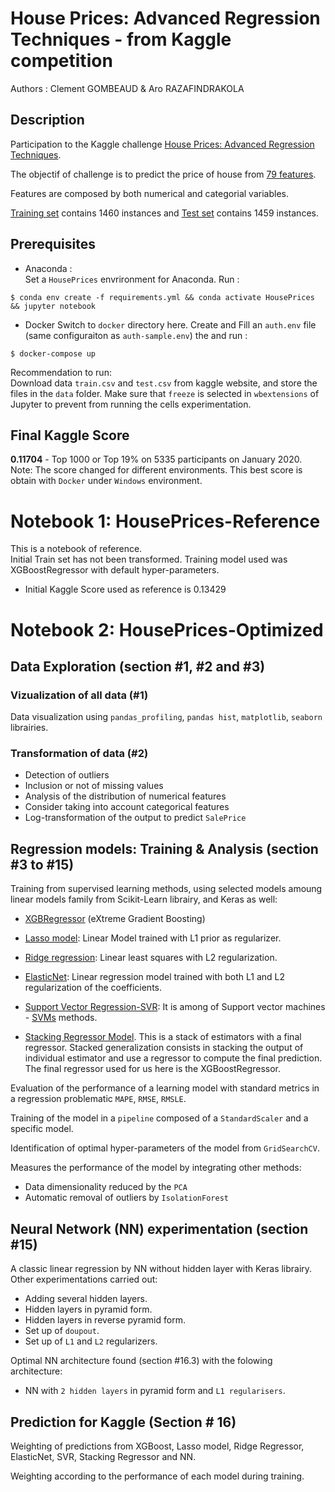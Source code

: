 # House Prices: Advanced Regression Techniques - from Kaggle competition
Authors : Clement GOMBEAUD & Aro RAZAFINDRAKOLA

## Description

Participation to the Kaggle challenge [House Prices: Advanced Regression Techniques](https://www.kaggle.com/c/house-prices-advanced-regression-techniques).

The objectif of challenge is to predict the price of house from [79 features](https://www.kaggle.com/c/house-prices-advanced-regression-techniques/data). 

Features are composed by both numerical and categorial variables.

[Training set](https://www.kaggle.com/c/house-prices-advanced-regression-techniques/data) contains 1460 instances and [Test set](https://www.kaggle.com/c/house-prices-advanced-regression-techniques/data) contains 1459 instances.  

## Prerequisites

- Anaconda :  
Set a `HousePrices` envrironment for Anaconda. Run :
```
$ conda env create -f requirements.yml && conda activate HousePrices && jupyter notebook
 ```     

- Docker
Switch to `docker` directory here.
Create and Fill an `auth.env` file (same configuraiton as `auth-sample.env`) the  and run : 
```
$ docker-compose up
 ```     

Recommendation to run:  
Download data `train.csv` and `test.csv` from kaggle website, and store the files in the `data` folder.
Make sure that `freeze` is selected in `wbextensions` of Jupyter to prevent from running the cells experimentation.

## Final Kaggle Score
**0.11704** - Top 1000 or Top 19% on 5335 participants on January 2020.
Note: The score changed for different environments.
This best score is obtain with `Docker` under `Windows` environment.


# Notebook 1: HousePrices-Reference
This is a notebook of reference.  
Initial Train set has not been transformed. 
Training model used was XGBoostRegressor with default hyper-parameters.
- Initial Kaggle Score used as reference is 0.13429

# Notebook 2: HousePrices-Optimized

## Data Exploration (section #1, #2 and #3)

### Vizualization of all data (#1)
Data visualization using `pandas_profiling`, `pandas hist`, `matplotlib`,  `seaborn` librairies.

### Transformation of data (#2)
- Detection of outliers 
- Inclusion or not of missing values
- Analysis of the distribution of numerical features
- Consider taking into account categorical features
- Log-transformation of the output to predict `SalePrice`


## Regression models: Training & Analysis (section #3 to #15)

Training from supervised learning methods, using selected models amoung linear models family from Scikit-Learn librairy, and Keras as well: 

- [XGBRegressor](https://xgboost.readthedocs.io/en/latest/) (eXtreme Gradient Boosting)

- [Lasso model](
https://scikit-learn.org/stable/modules/generated/sklearn.linear_model.Lasso.html): Linear Model trained with L1 prior as regularizer.

- [Ridge regression](https://scikit-learn.org/stable/modules/generated/sklearn.linear_model.Ridge.html#sklearn.linear_model.Ridge): Linear least squares with L2 regularization.

- [ElasticNet](https://scikit-learn.org/stable/modules/linear_model.html#elastic-net): Linear regression model trained with both 
 L1 and L2 regularization of the coefficients.

- [Support Vector Regression-SVR](https://scikit-learn.org/stable/modules/generated/sklearn.svm.SVR.html): It is among of Support vector machines - [SVMs](https://scikit-learn.org/stable/modules/svm.html#svm-regression) methods.

- [Stacking Regressor Model](https://scikit-learn.org/stable/modules/generated/sklearn.ensemble.StackingRegressor.html). This is a stack of estimators with a final regressor. Stacked generalization consists in stacking the output of individual estimator and use a regressor to compute the final prediction. The final regressor used for us here is the XGBoostRegressor.

Evaluation of the performance of a learning model with standard metrics in a regression problematic `MAPE`,  `RMSE`, `RMSLE`.

Training of the model in a `pipeline` composed of a `StandardScaler` and a specific model.

Identification of optimal hyper-parameters of the model from `GridSearchCV`.

Measures the performance of the model by integrating other methods:
- Data dimensionality reduced by the `PCA`
- Automatic removal of outliers by `IsolationForest`


## Neural Network (NN) experimentation (section #15)
A classic linear regression by NN without hidden layer with Keras librairy.  
Other experimentations carried out:

- Adding several hidden layers.
- Hidden layers in pyramid form.
- Hidden layers in reverse pyramid form.
- Set up of `doupout`.
- Set up of `L1` and `L2` regularizers.

Optimal NN architecture found (section #16.3) with the folowing architecture:
- NN with `2 hidden layers`  in pyramid form and `L1 regularisers`.


## Prediction for Kaggle (Section # 16)

Weighting of predictions from XGBoost, Lasso model, Ridge Regressor, ElasticNet, SVR, Stacking Regressor and NN.  

Weighting according to the performance of each model during training.



